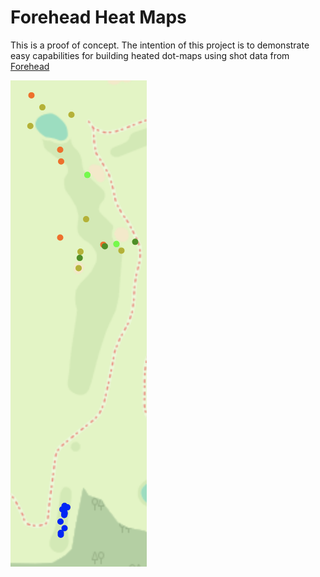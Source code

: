 # Forehead Heat Maps

This is a proof of concept. The intention of this project is to demonstrate easy capabilities for building heated dot-maps using shot data from [Forehead](https://github.com/evklein/forehead)

![Hole #3, Sahm Golf Course](image.png)
